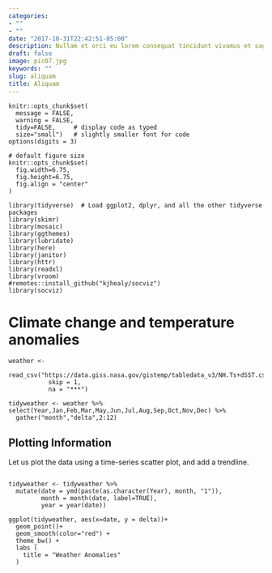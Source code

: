 ```yaml
---
categories:
- ""
- ""
date: "2017-10-31T22:42:51-05:00"
description: Nullam et orci eu lorem consequat tincidunt vivamus et sagittis magna sed nunc rhoncus condimentum sem. In efficitur ligula tate urna. Maecenas massa sed magna lacinia magna pellentesque lorem ipsum dolor. Nullam et orci eu lorem consequat tincidunt. Vivamus et sagittis tempus.
draft: false
image: pic07.jpg
keywords: ""
slug: aliquam
title: Aliquam
---
```



```{r, setup, echo=FALSE}
knitr::opts_chunk$set(
  message = FALSE, 
  warning = FALSE, 
  tidy=FALSE,     # display code as typed
  size="small")   # slightly smaller font for code
options(digits = 3)

# default figure size
knitr::opts_chunk$set(
  fig.width=6.75, 
  fig.height=6.75,
  fig.align = "center"
)
```


```{r load-libraries,echo=FALSE}
library(tidyverse)  # Load ggplot2, dplyr, and all the other tidyverse packages
library(skimr)
library(mosaic)
library(ggthemes)
library(lubridate)
library(here)
library(janitor)
library(httr)
library(readxl)
library(vroom)
#remotes::install_github("kjhealy/socviz")
library(socviz)
```
# Climate change and temperature anomalies

```{r weather_data, cache=TRUE}
weather <- 
  read_csv("https://data.giss.nasa.gov/gistemp/tabledata_v3/NH.Ts+dSST.csv", 
           skip = 1, 
           na = "***")
```

```{r tidyweather}
tidyweather <- weather %>% select(Year,Jan,Feb,Mar,May,Jun,Jul,Aug,Sep,Oct,Nov,Dec) %>% 
  gather("month","delta",2:12)
```

## Plotting Information


Let us plot the data using a time-series scatter plot, and add a trendline. 

```{r scatter_plot, eval=TRUE}

tidyweather <- tidyweather %>%
  mutate(date = ymd(paste(as.character(Year), month, "1")),
         month = month(date, label=TRUE),
         year = year(date))

ggplot(tidyweather, aes(x=date, y = delta))+
  geom_point()+
  geom_smooth(color="red") +
  theme_bw() +
  labs (
    title = "Weather Anomalies"
  )

```